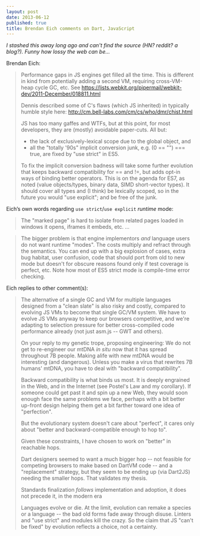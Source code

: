 ```yaml
---
layout: post
date: 2013-06-12
published: true
title: Brendan Eich comments on Dart, JavaScript
---
```


_I stashed this away long ago and can't find the source (HN? reddit? a blog?).
Funny how lossy the web can be..._

Brendan Eich:

> Performance gaps in JS engines get filled all the time. This is different in
> kind from potentially adding a second VM, requiring cross-VM-heap cycle GC,
> etc. See https://lists.webkit.org/pipermail/webkit-dev/2011-December/018811.html
>
> Dennis described some of C's flaws (which JS inherited) in typically humble
> style here: http://cm.bell-labs.com/cm/cs/who/dmr/chist.html
>
> JS has too many gaffes and WTFs, but at this point, for most developers, they
> are (mostly) avoidable paper-cuts. All but:
>
> * the lack of exclusively-lexical scope due to the global object, and
> * all the "totally '90s" implicit conversion junk, e.g. (0 == "") === true,
>   are fixed by "use strict" in ES5.
>
> To fix the implicit conversion badness will take some further evolution that
> keeps backward compatibility for == and !=, but adds opt-in ways of binding
> better operators. This is on the agenda for ES7, as noted (value
> objects/types, binary data, SIMD short-vector types). It should cover all
> types and (I think) be lexically scoped, so in the future you would "use
> explicit"; and be free of the junk.

Eich’s own words regarding `use strict`/`use explicit` _runtime_ mode:

> The "marked page" is hard to isolate from related pages loaded in windows it
> opens, iframes it embeds, etc. … 

> The bigger problem is that engine implementors *and* language users do not
> want runtime "modes". The costs multiply and refract through the semantics.
> You can end up with a big explosion of cases, extra bug habitat, user
> confusion, code that should port from old to new mode but doesn't for obscure
> reasons found only if test coverage is perfect, etc. Note how most of ES5
> strict mode is compile-time error checking.

Eich replies to other comment(s):

> The alternative of a single GC and VM for multiple languages designed from
> a "clean slate" is also risky and costly, compared to evolving JS VMs to
> become that single GC/VM system. We have to evolve JS VMs anyway to keep our
> browsers competitive, and we're adapting to selection pressure for better
> cross-compiled code performance already (not just asm.js -- GWT and others).
>
> On your reply to my genetic trope, proposing engineering: We do not get to
> re-engineer our mtDNA _in situ_ now that it has spread throughout 7B people.
> Making alife with new mtDNA would be interesting (and dangerous). Unless you
> make a virus that rewrites 7B humans' mtDNA, you have to deal with "backward
> compatibility".
>
> Backward compatibility is what binds us most. It is deeply engrained in the
> Web, and in the Internet (see Postel's Law and my corollary). If someone
> could get past it and spin up a new Web, they would soon enough face the same
> problems we face, perhaps with a bit better up-front design helping them get
> a bit farther toward one idea of "perfection".
>
> But the evolutionary system doesn't care about "perfect", it cares only about
> "better and backward-compatible enough to hop to".
>
> Given these constraints, I have chosen to work on "better" in reachable hops.
>
> Dart designers seemed to want a much bigger hop -- not feasible for competing
> browsers to make based on DartVM code -- and a "replacement" strategy, but
> they seem to be ending up (via Dart2JS) needing the smaller hops. That
> validates my thesis.
>
> Standards finalization *follows* implementation and adoption, it does not
> precede it, in the modern era
>
> Languages evolve or die. At the limit, evolution can remake a species or
> a language -- the bad old forms fade away through disuse. Linters and "use
> strict" and modules kill the crazy. So the claim that JS "can't be fixed" by
> evolution reflects a choice, not a certainty.
